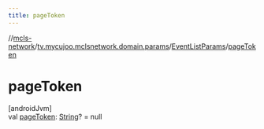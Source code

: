 ```yaml
---
title: pageToken
---
```

//[mcls-network](../../../index.html)/[tv.mycujoo.mclsnetwork.domain.params](../index.html)/[EventListParams](index.html)/[pageToken](page-token.html)



# pageToken



[androidJvm]\
val [pageToken](page-token.html): [String](https://kotlinlang.org/api/latest/jvm/stdlib/kotlin/-string/index.html)? = null




